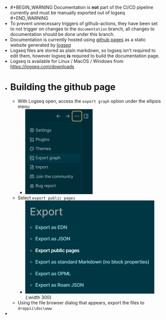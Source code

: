 - #+BEGIN_WARNING
  Documentation is **not** part of the CI/CD pipeline currently and must be manually exported out of logseq
  #+END_WARNING
- To prevent unnecessary triggers of github-actions, they have been set to not trigger on changes to the `documentation` branch, all changes to documentation should be done under this branch.
- Documentation is currently hosted using [github pages](https://pages.github.com/) as a static website generated by [logseq](https://logseq.com/)
- Logseq files are stored as plain markdown, so logseq isn't required to edit them, however logseq **is** required to build the documentation page.
- Logseq is available for Linux / MacOS / Windows from https://logseq.com/downloads
- # Building the github page
	- With Logseq open, access the `export graph` option under the ellipsis menu
		- ![image.png](../assets/image_1716912786898_0.png)
	- Select `export public pages`
		- ![image.png](../assets/image_1716912880683_0.png){:width 300}
	- Using the file browser dialog that appears, export the files to `droppii\doc\www`
-